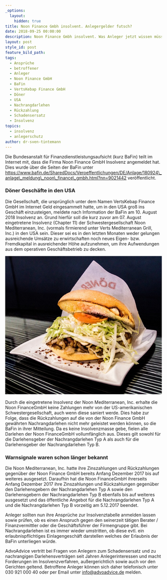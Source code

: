 ```yaml
---
_options:
  layout:
    hidden: true
title: Noon Finance Gmbh insolvent. Anlegergelder futsch?
date: 2018-09-25 00:00:00
description: Noon Finance Gmbh insolvent. Was Anleger jetzt wissen müssen.
layout: post
style_id: post
feature_bild_path:
tags:
  - Ansprüche
  - betroffener
  - Anleger
  - Noon Finance GmbH
  - BaFin
  - VertsKebap Finance GmbH
  - Döner
  - USA
  - Nachrangdarlehen
  - Rückzahlung
  - Schadensersatz
  - Insolvenz
topics:
  - insolvenz
  - anlegerschutz
author: dr-sven-tintemann
---
```


Die Bundesanstalt für Finanzdienstleistungsaufsicht (kurz BaFin) teilt im Internet mit, dass die Firma Noon Finance GmbH Insolvenz angemeldet hat. Dies wurde über die Seiten der BaFin unter https://www.bafin.de/SharedDocs/Veroeffentlichungen/DE/Anlage/180924\_anlage\_meldung\_noon\_finance\_gmbh.html?nn=9021442 veröffentlicht.

### Döner Geschäfte in den USA

Die Gesellschaft, die ursprünglich unter dem Namen VertsKebap Finance GmbH im Internet Geld eingesammelt hatte, um in den USA groß ins Geschäft einzusteigen, meldete nach Information der BaFin am 10. August 2018 Insolvenz an. Grund hierfür soll die kurz zuvor am 07. August eingetretene Insolvenz (Chapter 11) der Schwestergesellschaft Noon Mediterranean, Inc. (vormals firmierend unter Verts Mediterranean Grill, Inc.) in den USA sein. Dieser sei es in den letzten Monaten weder gelungen ausreichende Umsätze zu erwirtschaften noch neues Eigen- bzw. Fremdkapital in ausreichender Höhe aufzunehmen, um ihre Aufwendungen aus dem operativen Geschäftsbetrieb zu decken.

![Döner - Foto Pixabay](/uploads/doner-kebab-1753615-640.jpg "Döner in den USA kein Verkaufsschlager?")

Durch die eingetretene Insolvenz der Noon Mediterranean, Inc. erhalte die Noon FinanceGmbH keine Zahlungen mehr von der US-amerikanischen Schwestergesellschaft, auch wenn diese saniert werde. Dies habe zur Folge, dass die Rückzahlungen auf die von der Noon Finance GmbH gewährten Nachrangdarlehen nicht mehr geleistet werden können, so die BaFin in ihrer Mitteilung. Da es keine Insolvenzmasse gebe, fielen alle Darlehen der Noon FinanceGmbH vollumfänglich aus. Dieses gilt sowohl für die Darlehensgeber der Nachrangdarlehen Typ A als auch für die Darlehensgeber der Nachrangdarlehen Typ B.

### Warnsignale waren schon länger bekannt

Die Noon Mediterranean, Inc. hatte ihre Zinszahlungen und Rückzahlungen gegenüber der Noon Finance GmbH bereits Anfang Dezember 2017 bis auf weiteres ausgesetzt. Daraufhin hat die Noon FinanceGmbH ihrerseits Anfang Dezember 2017 ihre Zinszahlungen und Rückzahlungen gegenüber den Darlehensgebern der Nachrangdarlehen Typ A sowie den Darlehensgebern der Nachrangdarlehen Typ B ebenfalls bis auf weiteres ausgesetzt und das öffentliche Angebot für die Nachrangdarlehen Typ A und die Nachrangdarlehen Typ B vorzeitig am 5.12.2017 beendet.

Anleger sollten nun ihre Ansprüche zur Insolvenztabelle anmelden lassen sowie prüfen, ob es einen Anspruch gegen den seinerzeit tätigen Berater / Finanzvermittler oder die Geschäftsführer der Firmengruppe gibt. Bei Nachrangdarlehen ist es immer wieder umstritten, ob diese evtl. ein erlaubnispflichtiges Einlagengeschäft darstellen welches der Erlaubnis der BaFin unterliegen würde. 

AdvoAdvice vertritt bei Fragen von Anlegern zum Schadensersatz und zu nachrangigen Darlehensverträgen seit Jahren Anlegerinteressen und macht Forderungen im Insolvenzverfahren, außergerichtlich sowie auch vor den Gerichten geltend. Betroffene Anleger können sich daher telefonisch unter 030 921 000 40 oder per Email unter info@advoadvice.de melden.